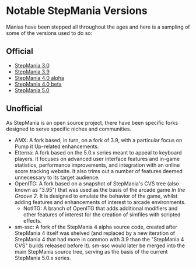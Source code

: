Notable StepMania Versions
=======

Manias have been stepped all throughout the ages and here is a sampling of some of the versions used to do so:

Official
--------
* [StepMania 3.0](versions/stepmania-3-0)
* [StepMania 3.9](versions/stepmania-3-9)
* [StepMania 4.0 alpha](versions/stepmania-4-0-alpha)
* [StepMania 4.0 beta](versions/stepmania-4-0-beta)
* [StepMania 5.0](versions/stepmania-5-0)

Unofficial
----------
As StepMania is an open source project, there have been specific forks designed to serve specific niches and communities.

* AMX: A fork based, in turn, on a fork of 3.9, with a particular focus on Pump it Up-related enhancements.
* Etterna: A fork based on the 5.0.x series meant to appeal to keyboard players. It focuses on advanced user interface features and in-game statistics, performance improvements, and integration with an online score tracking website. It also trims out a number of features deemed unnecessary to its target audience.
* OpenITG: A fork based on a snapshot of StepMania's CVS tree (also known as "3.95") that was used as the basis of the arcade game _In the Groove 2_. It is designed to emulate the behavior of the game, whilst adding features and enhancements of interest to arcade environments.
  * NotITG: A branch of OpenITG that adds additional modifiers and other features of interest for the creation of simfiles with scripted effects.
* sm-ssc: A fork of the StepMania 4 alpha source code, created after StepMania 4 itself was shelved (and replaced by a new iteration of StepMania 4 that had more in common with 3.9 than the "StepMania 4 CVS" builds released before it). sm-ssc would later be merged into the main StepMania source tree, serving as the basis of the current StepMania 5.0.x series.